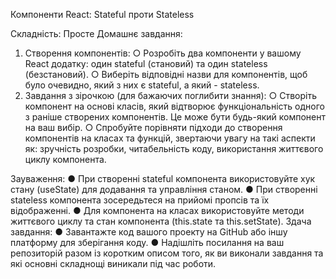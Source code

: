 Компоненти React: Stateful проти Stateless

Складність: Просте
Домашнє завдання:
1. Створення компонентів:
○ Розробіть два компоненти у вашому React додатку: один stateful (становий) та один stateless (безстановий).
○ Виберіть відповідні назви для компонентів, щоб було очевидно, який з них є stateful, а який - stateless.
2. Завдання з зірочкою (для бажаючих поглибити знання):
○ Створіть компонент на основі класів, який відтворює функціональність одного з раніше створених компонентів. Це може
бути будь-який компонент на ваш вибір.
○ Спробуйте порівняти підходи до створення компонентів на класах та функцій, звертаючи увагу на такі аспекти як: зручність
розробки, читабельність коду, використання життєвого циклу компонента.

Зауваження:
● При створенні stateful компонента використовуйте хук стану (useState) для додавання та управління станом.
● При створенні stateless компонента зосередьтеся на прийомі пропсів та їх відображенні.
● Для компонента на класах використовуйте методи життєвого циклу та стан компонента (this.state та this.setState).
Здача завдання:
● Завантажте код вашого проекту на GitHub або іншу платформу для зберігання коду.
● Надішліть посилання на ваш репозиторій разом із коротким описом того, як ви виконали завдання та які основні складнощі
виникали під час роботи.